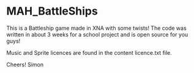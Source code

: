 MAH_BattleShips
===============

This is a Battleship game made in XNA with some twists! The code was written in about 3 weeks for a school project and is open source for you guys!

Music and Sprite licences are found in the content licence.txt file.

Cheers!
Simon
